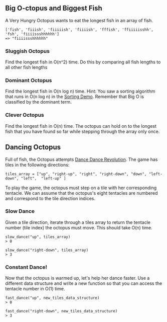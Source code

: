 
## Big O-ctopus and Biggest Fish

A Very Hungry Octopus wants to eat the longest fish in an array of fish.

```
['fish', 'fiiish', 'fiiiiish', 'fiiiish', 'fffish', 'ffiiiiisshh', 'fsh', 'fiiiissshhhhhh']
=> "fiiiissshhhhhh"
```

### Sluggish Octopus
Find the longest fish in O(n^2) time. Do this by comparing all fish lengths to all other fish lengths

### Dominant Octopus
Find the longest fish in O(n log n) time.
Hint: You saw a sorting algorithm that runs in O(n log n) in the [Sorting Demo][sorting-demo]. Remember that Big O is classified by the dominant term.

### Clever Octopus
Find the longest fish in O(n) time. The octopus can hold on to the longest fish that you have found so far while stepping through the array only once.

## Dancing Octopus
Full of fish, the Octopus attempts [Dance Dance Revolution][ddr].
The game has tiles in the following directions:
```
tiles_array = ["up", "right-up", "right", "right-down", "down", "left-down", "left",  "left-up" ]
```
To play the game, the octopus must step on a tile with her corresponding tentacle.
We can assume that the octopus's eight tentacles are numbered and correspond to the tile direction indices.

### Slow Dance
Given a tile direction, iterate through a tiles array to return the tentacle number (tile index) the octopus must move.
This should take O(n) time.

```
slow_dance("up", tiles_array)
> 0

slow_dance("right-down", tiles_array)
> 3
```

### Constant Dance!
Now that the octopus is warmed up, let's help her dance faster.
Use a different data structure and write a new function so that you can access the tentacle number in O(1) time.

```
fast_dance("up", new_tiles_data_structure)
> 0

fast_dance("right-down", new_tiles_data_structure)
> 3
```

[ddr]: https://en.wikipedia.org/wiki/Dance_Dance_Revolution
[sorting-demo]: https://github.com/appacademy/curriculum/blob/master/ruby/homeworks/sorting_demo
[octopus-solutions]: https://github.com/appacademy/curriculum/blob/master/ruby/homeworks/big_octopus/solution.rb
